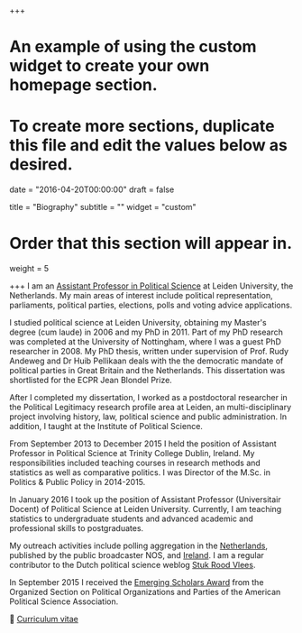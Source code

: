 +++
# An example of using the custom widget to create your own homepage section.
# To create more sections, duplicate this file and edit the values below as desired.

date = "2016-04-20T00:00:00"
draft = false

title = "Biography"
subtitle = ""
widget = "custom"

# Order that this section will appear in.
weight = 5

+++
I am an [Assistant Professor in Political Science](https://www.universiteitleiden.nl/en/staffmembers/tom-louwerse) at Leiden University, the Netherlands. My main areas of interest include political representation, parliaments, political parties, elections, polls and voting advice applications.

I studied political science at Leiden University, obtaining my Master's degree (cum laude) in 2006 and my PhD in 2011. Part of my PhD research was completed at the University of Nottingham, where I was a guest PhD researcher in 2008. My PhD thesis, written under supervision of Prof. Rudy Andeweg and Dr Huib Pellikaan deals with the the democratic mandate of political parties in Great Britain and the Netherlands. This dissertation was shortlisted for the ECPR Jean Blondel Prize.

After I completed my dissertation, I worked as a postdoctoral researcher in the Political Legitimacy research profile area at Leiden, an multi-disciplinary project involving history, law, political science and public administration. In addition, I taught at the Institute of Political Science.

From September 2013 to December 2015 I held the position of Assistant Professor in Political Science at Trinity College Dublin, Ireland. My responsibilities included teaching courses in research methods and statistics as well as comparative politics. I was Director of the M.Sc. in Politics & Public Policy in 2014-2015.

In January 2016 I took up the position of Assistant Professor (Universitair Docent) of Political Science at Leiden University. Currently, I am teaching statistics to undergraduate students and advanced academic and professional skills to postgraduates.

My outreach activities include polling aggregation in the [Netherlands](http://peilingwijzer.tomlouwerse.nl/), published by the public broadcaster NOS, and [Ireland](http://www.pollingindicator.com/). I am a regular contributor to the Dutch political science weblog [Stuk Rood Vlees](http://www.stukroodvlees.nl/).

In September 2015 I received the [Emerging Scholars Award](http://www.apsanet.org/section-5-Emerging-Scholars-Award) from the Organized Section on Political Organizations and Parties of the American Political Science Association. 

:page_facing_up: [Curriculum vitae](pdf/CV.pdf)

